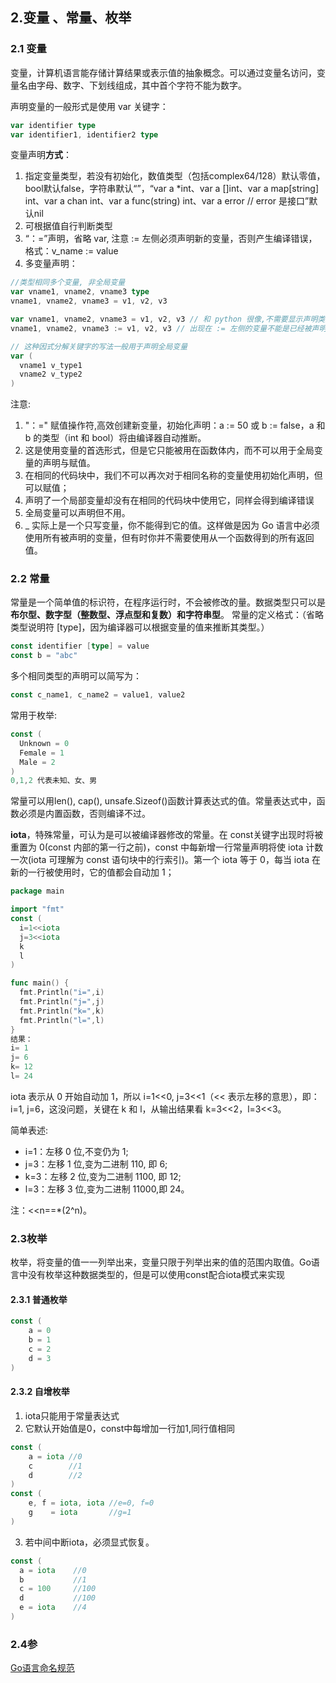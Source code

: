 ## 2.变量 、常量、枚举

### 2.1 变量

变量，计算机语言能存储计算结果或表示值的抽象概念。可以通过变量名访问，变量名由字母、数字、下划线组成，其中首个字符不能为数字。

声明变量的一般形式是使用 var 关键字：

```go
var identifier type
var identifier1, identifier2 type
```

变量声明**方式**：

1. 指定变量类型，若没有初始化，数值类型（包括complex64/128）默认零值，bool默认false，字符串默认“”，“var a *int、var a []int、var a map[string] int、var a chan int、var a func(string) int、var a error // error 是接口”默认nil
2. 可根据值自行判断类型
3. “：=”声明，省略 var, 注意 := 左侧必须声明新的变量，否则产生编译错误，格式：v_name := value
4. 多变量声明：

```go
//类型相同多个变量, 非全局变量
var vname1, vname2, vname3 type
vname1, vname2, vname3 = v1, v2, v3

var vname1, vname2, vname3 = v1, v2, v3 // 和 python 很像,不需要显示声明类型，自动推断
vname1, vname2, vname3 := v1, v2, v3 // 出现在 := 左侧的变量不能是已经被声明过的，否则会导致编译错误

// 这种因式分解关键字的写法一般用于声明全局变量
var (
  vname1 v_type1
  vname2 v_type2
)
```

注意:

1. "：=" 赋值操作符,高效创建新变量，初始化声明：a := 50 或 b := false，a 和 b 的类型（int 和 bool）将由编译器自动推断。
2. 这是使用变量的首选形式，但是它只能被用在函数体内，而不可以用于全局变量的声明与赋值。
3. 在相同的代码块中，我们不可以再次对于相同名称的变量使用初始化声明，但可以赋值；
4. 声明了一个局部变量却没有在相同的代码块中使用它，同样会得到编译错误
5. 全局变量可以声明但不用。
6. _ 实际上是一个只写变量，你不能得到它的值。这样做是因为 Go 语言中必须使用所有被声明的变量，但有时你并不需要使用从一个函数得到的所有返回值。

### 2.2 常量

常量是一个简单值的标识符，在程序运行时，不会被修改的量。数据类型只可以是**布尔型、数字型（整数型、浮点型和复数）和字符串型**。
常量的定义格式：（省略类型说明符 [type]，因为编译器可以根据变量的值来推断其类型。）

```go
const identifier [type] = value
const b = "abc"
```

多个相同类型的声明可以简写为：

```go
const c_name1, c_name2 = value1, value2
```

常用于枚举:

```go
const (
  Unknown = 0
  Female = 1
  Male = 2
)
0,1,2 代表未知、女、男
```

常量可以用len(), cap(), unsafe.Sizeof()函数计算表达式的值。常量表达式中，函数必须是内置函数，否则编译不过。

**iota**，特殊常量，可认为是可以被编译器修改的常量。在 const关键字出现时将被重置为 0(const 内部的第一行之前)，const 中每新增一行常量声明将使 iota 计数一次(iota 可理解为 const 语句块中的行索引)。第一个 iota 等于 0，每当 iota 在新的一行被使用时，它的值都会自动加 1；

```go
package main

import "fmt"
const (
  i=1<<iota
  j=3<<iota
  k
  l
)

func main() {
  fmt.Println("i=",i)
  fmt.Println("j=",j)
  fmt.Println("k=",k)
  fmt.Println("l=",l)
}
结果：
i= 1
j= 6
k= 12
l= 24
```

iota 表示从 0 开始自动加 1，所以 i=1<<0, j=3<<1（<< 表示左移的意思），即：i=1, j=6，这没问题，关键在 k 和 l，从输出结果看 k=3<<2，l=3<<3。

简单表述:

- i=1：左移 0 位,不变仍为 1;
- j=3：左移 1 位,变为二进制 110, 即 6;
- k=3：左移 2 位,变为二进制 1100, 即 12;
- l=3：左移 3 位,变为二进制 11000,即 24。

注：<<n==*(2^n)。

###  2.3枚举

枚举，将变量的值一一列举出来，变量只限于列举出来的值的范围内取值。Go语言中没有枚举这种数据类型的，但是可以使用const配合iota模式来实现

#### 2.3.1 普通枚举

```go
const (
	a = 0
	b = 1
	c = 2
	d = 3
)
```

#### 2.3.2 自增枚举

1. iota只能用于常量表达式
2. 它默认开始值是0，const中每增加一行加1,同行值相同

```go
const (
	a = iota //0
	c        //1
	d        //2
)
const (
	e, f = iota, iota //e=0, f=0
	g    = iota       //g=1
)
```

3. 若中间中断iota，必须显式恢复。

```go
const (
  a = iota    //0
  b           //1
  c = 100     //100
  d           //100
  e = iota    //4
)
```

### 2.4参

[Go语言命名规范](https://www.cnblogs.com/zhangyafei/p/12466162.html)

